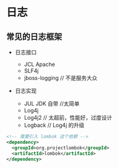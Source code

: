 # 日志

## 常见的日志框架

  - 日志接口
    - JCL Apache
    - SLF4j
    - jboss-logging   // 不是服务大众

  - 日志实现
    - JUL JDK 自带   //太简单
    - Log4j
    - Log4j2    // 太超前，性能好，过度设计
    - Logback   // Log4j 的升级

```xml
<!-- 需要引入 lombok 这个依赖 -->
<dependency>
  <groupId>org.projectlombok</groupId>
  <artifactId>lombok</artifactId>
</dependency>
```